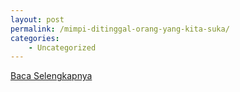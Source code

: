 ```yaml
---
layout: post
permalink: /mimpi-ditinggal-orang-yang-kita-suka/
categories:
    - Uncategorized
---
```


[Baca Selengkapnya](/10)